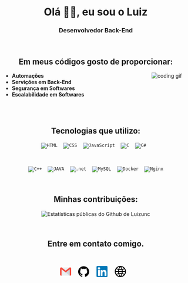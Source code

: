 <h1 align="center"> Olá 👋🏽, eu sou o Luiz </h1>

<h3 align="center">
    Desenvolvedor Back-End  
</h3>
<br/>
<h2 align="center">
    Em meus códigos gosto de proporcionar:
</h2>
<img align="right" alt="coding gif" src="https://media4.giphy.com/media/v1.Y2lkPTc5MGI3NjExZzd0eWY2ZTVmYXJ6aXBtbjFhaG02cGZtdGFud3VtaG42eXJ5MmZuZyZlcD12MV9pbnRlcm5hbF9naWZfYnlfaWQmY3Q9Zw/EZr27ZbJwmjE9PGyLN/giphy.gif" width="100" />

- **Automações**
- **Servições em Back-End**
- **Segurança em Softwares**
- **Escalabilidade em Softwares**

<br/>
<br/>

<h2 align="center">
    Tecnologias que utilizo:
</h2>
<p align="center">
<code><img height="50" src="https://cdn.jsdelivr.net/gh/devicons/devicon@latest/icons/html5/html5-original.svg" alt="HTML"/></code> &nbsp;&nbsp;
<code><img height="50" src="https://cdn.jsdelivr.net/gh/devicons/devicon@latest/icons/css3/css3-original.svg" alt="CSS"/></code> &nbsp;&nbsp;
<code><img height="50" src="https://cdn.jsdelivr.net/gh/devicons/devicon@latest/icons/javascript/javascript-original.svg" alt="JavaScript"/></code> &nbsp;&nbsp;
<code><img height="50" src="https://cdn.jsdelivr.net/gh/devicons/devicon@latest/icons/c/c-original.svg" alt="C"/></code> &nbsp;&nbsp;
<code><img height="50" src="https://cdn.jsdelivr.net/gh/devicons/devicon@latest/icons/csharp/csharp-original.svg" alt="C#"/></code> &nbsp;&nbsp;

</p>

<br/>

<p align="center">
<code><img height="50" src="https://cdn.jsdelivr.net/gh/devicons/devicon@latest/icons/cplusplus/cplusplus-original.svg" alt="C++"/></code> &nbsp;&nbsp;
<code><img height="50" src="https://cdn.jsdelivr.net/gh/devicons/devicon@latest/icons/java/java-original.svg" alt="JAVA"/></code> &nbsp;&nbsp;
<code><img height="50" src="https://cdn.jsdelivr.net/gh/devicons/devicon@latest/icons/dot-net/dot-net-original.svg" alt=".net"/></code> &nbsp;&nbsp;
<code><img height="50" src="https://cdn.jsdelivr.net/gh/devicons/devicon@latest/icons/mysql/mysql-original.svg" alt="MySQL"/></code> &nbsp;&nbsp;
<code><img height="50" src="https://cdn.jsdelivr.net/gh/devicons/devicon@latest/icons/docker/docker-original.svg" alt="Docker"/></code> &nbsp;&nbsp;
<code><img height="50" src="https://cdn.jsdelivr.net/gh/devicons/devicon@latest/icons/nginx/nginx-original.svg" alt="Nginx"/></code>
</p>

<br/>

<h2 align="center">
    Minhas contribuições:
</h2>

<p align="center">
<img align="center" src="https://github-readme-stats.vercel.app/api?username=luizunc&show_icons=true&title_color=fff&icon_color=109eff&text_color=9f9f9f&bg_color=151515" alt="Estatísticas públicas do Github de Luizunc">
</p>  

<br/>

<h2 align="center">
  Entre em contato comigo. 
</h2>
<br/>
<p align="center">
 <a href="mailto:eduarluiz21@gmail.com"><img src="https://github.com/chandan-reddy-k/chandan-reddy-k/blob/master/assets/gmail.svg" width="30px" alt="email"></a> &nbsp; &nbsp;
 <a href="https://github.com/luizunc"><img src="https://github.com/chandan-reddy-k/chandan-reddy-k/blob/master/assets/github.svg" width="30px" alt="github"></a> &nbsp; &nbsp;
 <a href="https://www.linkedin.com/in/lluizeduardo"><img src="https://github.com/chandan-reddy-k/chandan-reddy-k/blob/master/assets/linkedin.svg" width="30px" alt="LinkedIn"></a> &nbsp; &nbsp;
 <a href="https://eduzp.site"><img src="https://github.com/chandan-reddy-k/chandan-reddy-k/raw/master/assets/site.svg" width="30px" alt="site"></a> &nbsp; &nbsp;
</p>
